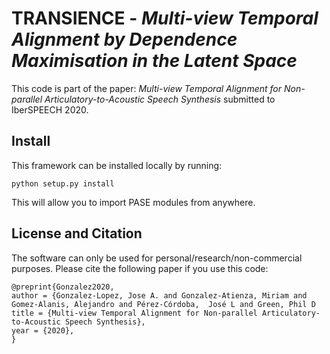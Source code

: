 # **TRANSIENCE** - *Multi-view Temporal Alignment by Dependence Maximisation in the Latent Space*
This code is part of the paper: _Multi-view Temporal Alignment for Non-parallel Articulatory-to-Acoustic Speech Synthesis_ submitted to IberSPEECH 2020.


Install 
----------

This framework can be installed locally by running:

```
python setup.py install
```

This will allow you to import PASE modules from anywhere.


License and Citation
----------
The software can only be used for personal/research/non-commercial purposes. Please cite the following paper if you use this code:
```
@preprint{Gonzalez2020,
author = {Gonzalez-Lopez, Jose A. and Gonzalez-Atienza, Miriam and Gomez-Alanis, Alejandro and Pérez-Córdoba,  José L and Green, Phil D
title = {Multi-view Temporal Alignment for Non-parallel Articulatory-to-Acoustic Speech Synthesis},
year = {2020},
}
```
